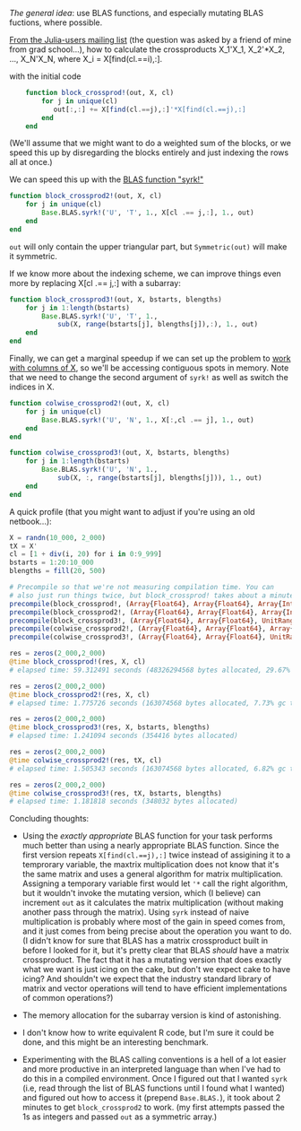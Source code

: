 *The general idea*: use BLAS functions, and especially mutating BLAS
fuctions, where possible.

[From the Julia-users mailing list][0] (the question was asked by a friend
of mine from grad school...), how to calculate the crossproducts
   X_1'X_1,  X_2'*X_2, ..., X_N'X_N, where X_i = X[find(cl.==i),:]. 

with the initial code
```.jl
    function block_crossprod!(out, X, cl)
        for j in unique(cl)
           out[:,:] += X[find(cl.==j),:]'*X[find(cl.==j),:]
        end
    end
```
(We'll assume that we might want to do a weighted sum of the blocks,
or we speed this up by disregarding the blocks entirely and just
indexing the rows all at once.)

We can speed this up with the [BLAS function "syrk!"][1]
```.jl
function block_crossprod2!(out, X, cl)
    for j in unique(cl)
        Base.BLAS.syrk!('U', 'T', 1., X[cl .== j,:], 1., out)
    end
end
```
`out` will only contain the upper triangular part, but `Symmetric(out)`
will make it symmetric.

If we know more about the indexing scheme, we can improve things even
more by replacing X[cl .== j,:] with a subarray:
```.jl
function block_crossprod3!(out, X, bstarts, blengths)
    for j in 1:length(bstarts)
        Base.BLAS.syrk!('U', 'T', 1.,
            sub(X, range(bstarts[j], blengths[j]),:), 1., out)
    end
end
```

Finally, we can get a marginal speedup if we can set up the problem to
[work with columns of X][2], so we'll be accessing contiguous spots in
memory. Note that we need to change the second argument of `syrk!` as
well as switch the indices in X.
```.jl
function colwise_crossprod2!(out, X, cl)
    for j in unique(cl)
        Base.BLAS.syrk!('U', 'N', 1., X[:,cl .== j], 1., out)
    end
end

function colwise_crossprod3!(out, X, bstarts, blengths)
    for j in 1:length(bstarts)
        Base.BLAS.syrk!('U', 'N', 1.,
            sub(X, :, range(bstarts[j], blengths[j])), 1., out)
    end
end
```

A quick profile (that you might want to adjust if you're using an old
netbook...):
```.jl
X = randn(10_000, 2_000)
tX = X'
cl = [1 + div(i, 20) for i in 0:9_999]
bstarts = 1:20:10_000
blengths = fill(20, 500)

# Precompile so that we're not measuring compilation time. You can
# also just run things twice, but block_crossprod! takes about a minute...
precompile(block_crossprod!, (Array{Float64}, Array{Float64}, Array{Int}))
precompile(block_crossprod2!, (Array{Float64}, Array{Float64}, Array{Int}))
precompile(block_crossprod3!, (Array{Float64}, Array{Float64}, UnitRange{Int}, Array{Int}))
precompile(colwise_crossprod2!, (Array{Float64}, Array{Float64}, Array{Int}))
precompile(colwise_crossprod3!, (Array{Float64}, Array{Float64}, UnitRange{Int}, Array{Int}))

res = zeros(2_000,2_000)
@time block_crossprod!(res, X, cl)
# elapsed time: 59.312491 seconds (48326294568 bytes allocated, 29.67% gc time)

res = zeros(2_000,2_000)
@time block_crossprod2!(res, X, cl)
# elapsed time: 1.775726 seconds (163074568 bytes allocated, 7.73% gc time)

res = zeros(2_000,2_000)
@time block_crossprod3!(res, X, bstarts, blengths)
# elapsed time: 1.241094 seconds (354416 bytes allocated)

res = zeros(2_000,2_000)
@time colwise_crossprod2!(res, tX, cl)
# elapsed time: 1.505343 seconds (163074568 bytes allocated, 6.82% gc time)

res = zeros(2_000,2_000)
@time colwise_crossprod3!(res, tX, bstarts, blengths)
# elapsed time: 1.181818 seconds (348032 bytes allocated)
```

Concluding thoughts:

* Using the *exactly appropriate* BLAS function for your task performs
much better than using a nearly appropriate BLAS function. Since the
first version repeats `X[find(cl.==j),:]` twice instead of assigining
it to a temprorary variable, the maxtrix multiplication does not know
that it's the same matrix and uses a general algorithm for matrix
multiplication. Assigning a temporary variable first would let `'*`
call the right algorithm, but it wouldn't invoke the mutating version,
which (I believe) can increment `out` as it calculates the matrix
multiplication (without making another pass through the matrix). Using
`syrk` instead of naive multiplication is probably where most of the
gain in speed comes from, and it just comes from being precise about
the operation you want to do. (I didn't know for sure that BLAS has
a matrix crossproduct built in before I looked for it, but it's pretty
clear that BLAS *should* have a matrix crossproduct. The fact that it
has a mutating version that does exactly what we want is just icing
on the cake, but don't we expect cake to have icing? And shouldn't we
expect that the industry standard library of matrix and vector
operations will tend to have efficient implementations of common
operations?)

* The memory allocation for the subarray version is kind of astonishing.

* I don't know how to write equivalent R code, but I'm sure it could
be done, and this might be an interesting benchmark.

* Experimenting with the BLAS calling conventions is a hell of a lot
easier and more productive in an interpreted language than when I've
had to do this in a compiled environment. Once I figured out that I
wanted `syrk` (i.e, read through the list of BLAS functions until I
found what I wanted) and figured out how to access it (prepend
`Base.BLAS.`), it took about 2 minutes to get `block_crossprod2` to
work. (my first attempts passed the 1s as integers and passed `out` as
a symmetric array.)


[0]: https://groups.google.com/forum/#!topic/julia-users/oVsUqh83ps8
[1]: http://julia.readthedocs.org/en/latest/stdlib/linalg/#Base.LinAlg.BLAS.syrk
[2]: http://julia.readthedocs.org/en/latest/manual/performance-tips/#access-arrays-in-memory-order-along-columns
